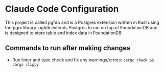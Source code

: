 # Claude Code Configuration

This project is called pgfdb and is a Postgres extension written in Rust using the pgrx library. pgfdb extends Postgres to run on top of FoundationDB and is designed to store table and index data in FoundationDB.

## Commands to run after making changes

- Run linter and type check and fix any warnings/errors: `cargo check && cargo clippy`
